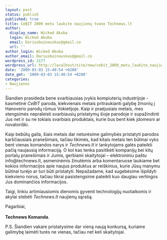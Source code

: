```yaml
---
layout: post
status: publish
published: true
title: CeBIT 2009 metu laukite naujienų tvano Technews.lt
author:
  display_name: Wicked Akuba
  login: Wicked Akuba
  email: Dariusbuinauskas@gmail.co
  url: ''
author_login: Wicked Akuba
author_email: Dariusbuinauskas@gmail.co
wordpress_id: 3177
wordpress_url: http://localhost/site/new/cebit_2009_metu_laukite_naujienu_tvano_technewslt/
date: '2009-03-03 15:40:54 +0200'
date_gmt: '2009-03-03 15:40:54 +0200'
categories:
- Naujienos
---
```

<p>Šiandien prasideda bene svarbiausias įvykis kompiuterių industrijoje - kasmetinė <i>CeBIT</i> paroda, kiekvienais metais pritraukianti galybę žmonių į Hanoverio parodų rūmus Vokietijoje. Kaip ir praėjusiais metais, mes stengsimės nepraleisti svarbiausių pristatymų šioje parodoje ir supažindinti Jus net ir su ne tokiais svarbiais produktais, kurie bus bent kiek įdomesni ar novatoriški.</p>
<p>Kaip bebūtų gaila, šiais metais dar neturėsime galimybės pristatyti parodos karščiausiais pranešimais, tačiau tikimės, kad kitais metais ten būtinai vyks bent vienas komandos narys ir <i>Technews.lt</i>  ir lankytojams galės pateikti pačią naujausią informaciją. O kol kas tenka pasitikėti kompanijų bei kitų portalų pranešimais ir Jumis, gerbiami skaitytojai – elektroniniu paštu info@technews.lt, asmeninėmis žinutėmis arba komentaruose laukiame bet kokios informacijos apie naujus produktus ar reiškinius, kurie Jūsų manymu būtinai turėjo ar turi būti pristatyti. Nepažadame, kad sugebėsime išpildyti kiekvieno norus, tačiau tikrai pasistengsime pateikti kuo daugiau vertingos Jus dominančios informacijos.</p>
<p>Taigi, linkiu artimiausiomis dienomis gyventi technologijų nuotaikomis ir akylai stebėti <i>Technews.lt</i> naujienų sąrašą. </p>
<p>Pagarbiai,<br />
<br /><b>Technews Komanda</b>.</p>
<p>P.S. Šiandien vakare pristatysime dar vieną naują konkursą, kuriame galimybę laimėti turės ne vienas, tačiau net keli skaitytojai.</p>
